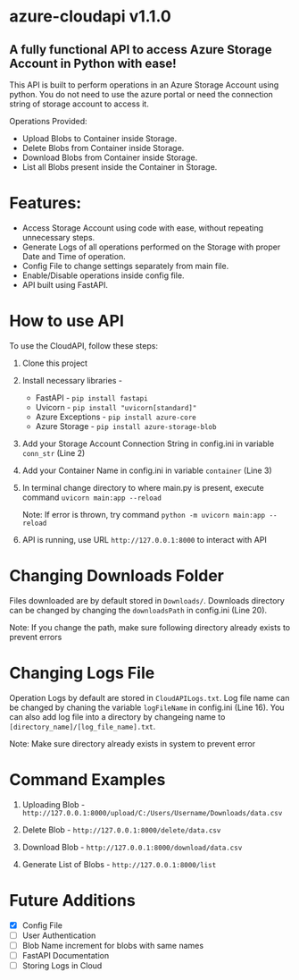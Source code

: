 # azure-cloudapi v1.1.0

## A fully functional API to access Azure Storage Account in Python with ease!

This API is built to perform operations in an Azure Storage Account using python. You do not need to use the azure portal or need the connection string of storage account to access it.

Operations Provided:
- Upload Blobs to Container inside Storage.
- Delete Blobs from Container inside Storage.
- Download Blobs from Container inside Storage.
- List all Blobs present inside the Container in Storage.

# Features:
- Access Storage Account using code with ease, without repeating unnecessary steps.
- Generate Logs of all operations performed on the Storage with proper Date and Time of operation.
- Config File to change settings separately from main file.
- Enable/Disable operations inside config file.
- API built using FastAPI.

# How to use API
To use the CloudAPI, follow these steps:

1. Clone this project
2. Install necessary libraries - 
    - FastAPI - `pip install fastapi`
    - Uvicorn - `pip install "uvicorn[standard]"`
    - Azure Exceptions - `pip install azure-core`
    - Azure Storage - `pip install azure-storage-blob`
3. Add your Storage Account Connection String in config.ini in variable `conn_str` (Line 2)
4. Add your Container Name in config.ini in variable `container` (Line 3)
5. In terminal change directory to where main.py is present, execute command `uvicorn main:app --reload`

    Note: If error is thrown, try command `python -m uvicorn main:app --reload`
6. API is running, use URL `http://127.0.0.1:8000` to interact with API

# Changing Downloads Folder
Files downloaded are by default stored in `Downloads/`. 
Downloads directory can be changed by changing the `downloadsPath` in config.ini (Line 20).

Note: If you change the path, make sure following directory already exists to prevent errors 

# Changing Logs File
Operation Logs by default are stored in `CloudAPILogs.txt`. 
Log file name can be changed by chaning the variable `logFileName` in config.ini (Line 16).
You can also add log file into a directory by changeing name to `[directory_name]/[log_file_name].txt`.

Note: Make sure directory already exists in system to prevent error

# Command Examples

1. Uploading Blob -
    `http://127.0.0.1:8000/upload/C:/Users/Username/Downloads/data.csv`

2. Delete Blob - 
    `http://127.0.0.1:8000/delete/data.csv`

3. Download Blob - 
    `http://127.0.0.1:8000/download/data.csv`

4. Generate List of Blobs -
    `http://127.0.0.1:8000/list`

# Future Additions

- [x] Config File
- [ ] User Authentication
- [ ] Blob Name increment for blobs with same names
- [ ] FastAPI Documentation
- [ ] Storing Logs in Cloud
